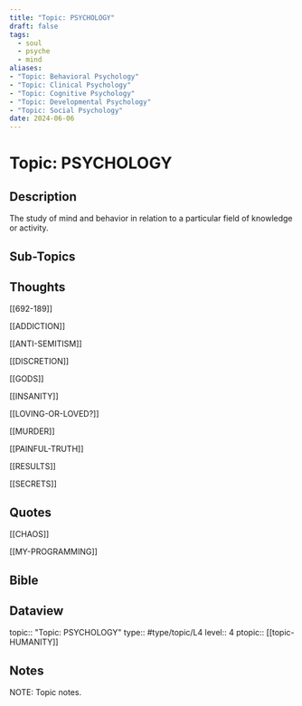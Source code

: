 ```yaml
---
title: "Topic: PSYCHOLOGY"
draft: false
tags:
  - soul
  - psyche
  - mind
aliases: 
- "Topic: Behavioral Psychology"
- "Topic: Clinical Psychology"
- "Topic: Cognitive Psychology"
- "Topic: Developmental Psychology"
- "Topic: Social Psychology"
date: 2024-06-06
---
```

# Topic: PSYCHOLOGY 
## Description
The study of mind and behavior in relation to a particular field of knowledge or activity.

## Sub-Topics

## Thoughts
[[692-189]]

[[ADDICTION]]

[[ANTI-SEMITISM]]

[[DISCRETION]]

[[GODS]]

[[INSANITY]]

[[LOVING-OR-LOVED?]]

[[MURDER]]

[[PAINFUL-TRUTH]]

[[RESULTS]]

[[SECRETS]]

## Quotes
[[CHAOS]]

[[MY-PROGRAMMING]]

## Bible

## Dataview
topic:: "Topic: PSYCHOLOGY"
type:: #type/topic/L4
level:: 4
ptopic:: [[topic-HUMANITY]]

## Notes
NOTE: Topic notes.

